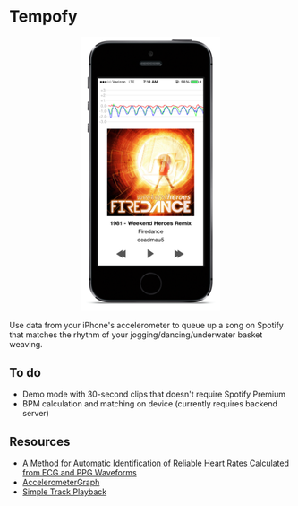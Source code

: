 Tempofy
=======

<center><img width="250px" src="Resources/tempofy-iphone.png"/></center>

Use data from your iPhone's accelerometer to queue up a song on Spotify that matches the rhythm of your jogging/dancing/underwater basket weaving.

To do
-----

- Demo mode with 30-second clips that doesn't require Spotify Premium
- BPM calculation and matching on device (currently requires backend server)

Resources
---------

- [A Method for Automatic Identification of Reliable Heart Rates Calculated from ECG and PPG Waveforms](http://www.ncbi.nlm.nih.gov/pmc/articles/PMC1513657/)
- [AccelerometerGraph](https://developer.apple.com/library/ios/samplecode/AccelerometerGraph/Introduction/Intro.html)
- [Simple Track Playback](https://github.com/spotify/ios-sdk/tree/master/Demo%20Projects/Simple%20Track%20Playback)
